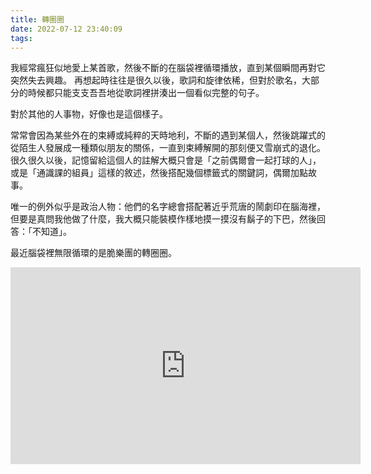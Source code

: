 ```yaml
---
title: 轉圈圈
date: 2022-07-12 23:40:09
tags:
---
```


我經常瘋狂似地愛上某首歌，然後不斷的在腦袋裡循環播放，直到某個瞬間再對它突然失去興趣。
再想起時往往是很久以後，歌詞和旋律依稀，但對於歌名，大部分的時候都只能支支吾吾地從歌詞裡拼湊出一個看似完整的句子。

對於其他的人事物，好像也是這個樣子。

常常會因為某些外在的束縛或純粹的天時地利，不斷的遇到某個人，然後跳躍式的從陌生人發展成一種類似朋友的關係，一直到束縛解開的那刻便又雪崩式的退化。很久很久以後，記憶留給這個人的註解大概只會是「之前偶爾會一起打球的人」，或是「通識課的組員」這樣的敘述，然後搭配幾個標籤式的關鍵詞，偶爾加點故事。

唯一的例外似乎是政治人物：他們的名字總會搭配著近乎荒唐的鬧劇印在腦海裡，但要是真問我他做了什麼，我大概只能裝模作樣地摸一摸沒有鬍子的下巴，然後回答：「不知道」。

最近腦袋裡無限循環的是脆樂團的轉圈圈。
<iframe width="560" height="315" src="https://www.youtube.com/embed/7H52yGup84A" title="YouTube video player" frameborder="0" allow="accelerometer; autoplay; clipboard-write; encrypted-media; gyroscope; picture-in-picture" allowfullscreen></iframe>

